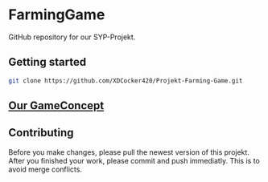 # FarmingGame 
GitHub repository for our SYP-Projekt.

## Getting started
```bash
git clone https://github.com/XDCocker420/Projekt-Farming-Game.git
```

## [Our GameConcept](game_concept.md)

## Contributing

Before you make changes, please pull the newest version of this projekt. After you finished your work, please commit and push immediatly.
This is to avoid merge conflicts.
